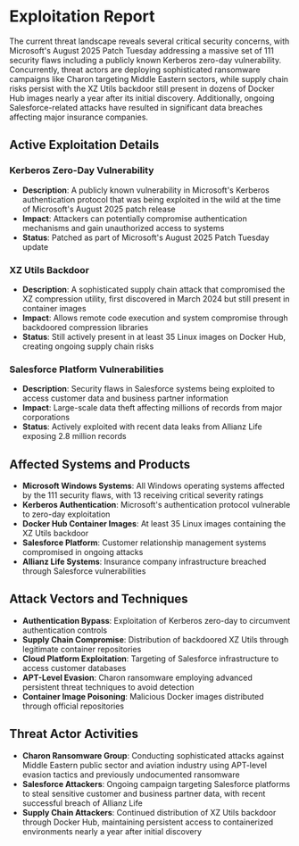 # Exploitation Report

The current threat landscape reveals several critical security concerns, with Microsoft's August 2025 Patch Tuesday addressing a massive set of 111 security flaws including a publicly known Kerberos zero-day vulnerability. Concurrently, threat actors are deploying sophisticated ransomware campaigns like Charon targeting Middle Eastern sectors, while supply chain risks persist with the XZ Utils backdoor still present in dozens of Docker Hub images nearly a year after its initial discovery. Additionally, ongoing Salesforce-related attacks have resulted in significant data breaches affecting major insurance companies.

## Active Exploitation Details

### Kerberos Zero-Day Vulnerability
- **Description**: A publicly known vulnerability in Microsoft's Kerberos authentication protocol that was being exploited in the wild at the time of Microsoft's August 2025 patch release
- **Impact**: Attackers can potentially compromise authentication mechanisms and gain unauthorized access to systems
- **Status**: Patched as part of Microsoft's August 2025 Patch Tuesday update

### XZ Utils Backdoor
- **Description**: A sophisticated supply chain attack that compromised the XZ compression utility, first discovered in March 2024 but still present in container images
- **Impact**: Allows remote code execution and system compromise through backdoored compression libraries
- **Status**: Still actively present in at least 35 Linux images on Docker Hub, creating ongoing supply chain risks

### Salesforce Platform Vulnerabilities
- **Description**: Security flaws in Salesforce systems being exploited to access customer data and business partner information
- **Impact**: Large-scale data theft affecting millions of records from major corporations
- **Status**: Actively exploited with recent data leaks from Allianz Life exposing 2.8 million records

## Affected Systems and Products

- **Microsoft Windows Systems**: All Windows operating systems affected by the 111 security flaws, with 13 receiving critical severity ratings
- **Kerberos Authentication**: Microsoft's authentication protocol vulnerable to zero-day exploitation
- **Docker Hub Container Images**: At least 35 Linux images containing the XZ Utils backdoor
- **Salesforce Platform**: Customer relationship management systems compromised in ongoing attacks
- **Allianz Life Systems**: Insurance company infrastructure breached through Salesforce vulnerabilities

## Attack Vectors and Techniques

- **Authentication Bypass**: Exploitation of Kerberos zero-day to circumvent authentication controls
- **Supply Chain Compromise**: Distribution of backdoored XZ Utils through legitimate container repositories
- **Cloud Platform Exploitation**: Targeting of Salesforce infrastructure to access customer databases
- **APT-Level Evasion**: Charon ransomware employing advanced persistent threat techniques to avoid detection
- **Container Image Poisoning**: Malicious Docker images distributed through official repositories

## Threat Actor Activities

- **Charon Ransomware Group**: Conducting sophisticated attacks against Middle Eastern public sector and aviation industry using APT-level evasion tactics and previously undocumented ransomware
- **Salesforce Attackers**: Ongoing campaign targeting Salesforce platforms to steal sensitive customer and business partner data, with recent successful breach of Allianz Life
- **Supply Chain Attackers**: Continued distribution of XZ Utils backdoor through Docker Hub, maintaining persistent access to containerized environments nearly a year after initial discovery